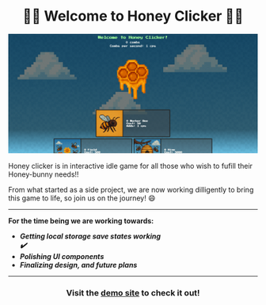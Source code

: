 <h1 align="center">🐝🍯 Welcome to Honey Clicker 🍯🐝</h1>

<img src="https://github.com/riley-ad-clark/image-collection/raw/main/honeyclickergif.gif">

Honey clicker is in interactive idle game for all those who wish to fufill their Honey-bunny needs!!

From what started as a side project, we are now working dilligently to bring this game to life, so join us on the journey! 😄

***

<strong>For the time being we are working towards:<strong>
<em>
  <ul>
    <li>Getting local storage save states working</li> ✔️
    <li>Polishing UI components</li>
    <li>Finalizing design, and future plans</li>
  </ul>
</em>

***

<h3 align="center">Visit the <a href="https://AmirMohammadi-1.github.io/Honey-Clicker-V1/Game.html" target="_blank">demo site</a> to check it out!</h3>
